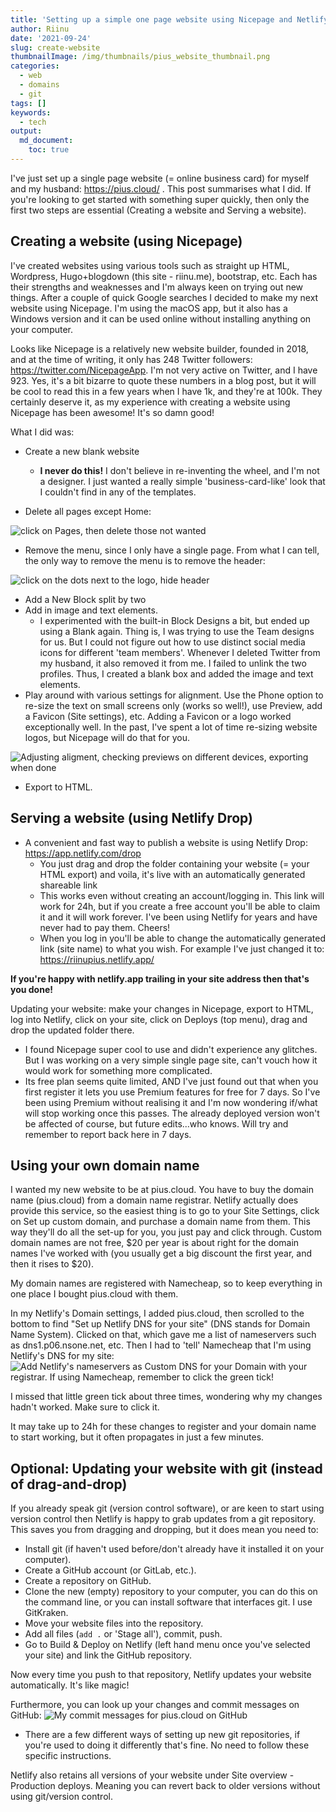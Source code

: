 ```yaml
---
title: 'Setting up a simple one page website using Nicepage and Netlify'
author: Riinu
date: '2021-09-24'
slug: create-website
thumbnailImage: /img/thumbnails/pius_website_thumbnail.png
categories:
  - web
  - domains
  - git
tags: []
keywords:
  - tech
output:
  md_document:
    toc: true
---
```


I've just set up a single page website (= online business card) for myself and my husband: https://pius.cloud/ .
This post summarises what I did.
If you're looking to get started with something super quickly, then only the first two steps are essential (Creating a website and Serving a website).

## Creating a website (using Nicepage)

I've created websites using various tools such as straight up HTML, Wordpress, Hugo+blogdown (this site - riinu.me), bootstrap, etc.
Each has their strengths and weaknesses and I'm always keen on trying out new things.
After a couple of quick Google searches I decided to make my next website using Nicepage.
I'm using the macOS app, but it also has a Windows version and it can be used online without installing anything on your computer.

Looks like Nicepage is a relatively new website builder, founded in 2018, and at the time of writing, it only has 248 Twitter followers: https://twitter.com/NicepageApp.
I'm not very active on Twitter, and I have 923.
Yes, it's a bit bizarre to quote these numbers in a blog post, but it will be cool to read this in a few years when I have 1k, and they're at 100k.
They certainly deserve it, as my experience with creating a website using Nicepage has been awesome! It's so damn good!

What I did was:

* Create a new blank website
    + __I never do this!__ I don't believe in re-inventing the wheel, and I'm not a designer.
    I just wanted a really simple 'business-card-like' look that I couldn't find in any of the templates.

* Delete all pages except Home:

![click on Pages, then delete those not wanted](/img/nicepage_website/manage_pages.png)

* Remove the menu, since I only have a single page.
From what I can tell, the only way to remove the menu is to remove the header:

![click on the dots next to the logo, hide header](/img/nicepage_website/hide_header.png)

* Add a New Block split by two
* Add in image and text elements.
    + I experimented with the built-in Block Designs a bit, but ended up using a Blank again.
    Thing is, I was trying to use the Team designs for us.
    But I could not figure out how to use distinct social media icons for different 'team members'.
    Whenever I deleted Twitter from my husband, it also removed it from me.
    I failed to unlink the two profiles.
    Thus, I created a blank box and added the image and text elements.
* Play around with various settings for alignment. Use the Phone option to re-size the text on small screens only (works so well!), use Preview, add a Favicon (Site settings), etc. Adding a Favicon or a logo worked exceptionally well. In the past, I've spent a lot of time re-sizing website logos, but Nicepage will do that for you. 

![Adjusting aligment, checking previews on different devices, exporting when done](/img/nicepage_website/alignment_etc.png)

* Export to HTML.

## Serving a website (using Netlify Drop)

* A convenient and fast way to publish a website is using Netlify Drop: https://app.netlify.com/drop
    + You just drag and drop the folder containing your website (= your HTML export) and voila, it's live with an automatically generated shareable link
    + This works even without creating an account/logging in. This link will work for 24h, but if you create a free account you'll be able to claim it and it will work forever. I've been using Netlify for years and have never had to pay them. Cheers!
    + When you log in you'll be able to change the automatically generated link (site name) to what you wish. For example I've just changed it to: https://riinupius.netlify.app/
    
__If you're happy with netlify.app trailing in your site address then that's you done!__

Updating your website: make your changes in Nicepage, export to HTML, log into Netlify, click on your site, click on Deploys (top menu), drag and drop the updated folder there.

* I found Nicepage super cool to use and didn't experience any glitches. But I was working on a very simple single page site, can't vouch how it would work for something more complicated.
* Its free plan seems quite limited, AND I've just found out that when you first register it lets you use Premium features for free for 7 days. So I've been using Premium without realising it and I'm now wondering if/what will stop working once this passes. The already deployed version won't be affected of course, but future edits...who knows. Will try and remember to report back here in 7 days.

## Using your own domain name

I wanted my new website to be at pius.cloud. 
You have to buy the domain name (pius.cloud) from a domain name registrar. 
Netlify actually does provide this service, so the easiest thing is to go to your Site Settings, click on Set up custom domain, and purchase a domain name from them. 
This way they'll do all the set-up for you, you just pay and click through. 
Custom domain names are not free, \$20 per year is about right for the domain names I've worked with (you usually get a big discount the first year, and then it rises to \$20).

My domain names are registered with Namecheap, so to keep everything in one place I bought pius.cloud with them. 

In my Netlify's Domain settings, I added pius.cloud, then scrolled to the bottom to find "Set up Netlify DNS for your site" (DNS stands for Domain Name System). Clicked on that, which gave me a list of nameservers such as dns1.p06.nsone.net, etc.
Then I had to 'tell' Namecheap that I'm using Netlify's DNS for my site:
![Add Netlify's nameservers as Custom DNS for your Domain with your registrar. If using Namecheap, remember to click the green tick!](/img/nicepage_website/namecheap_dns.png)

I missed that little green tick about three times, wondering why my changes hadn't worked. Make sure to click it.

It may take up to 24h for these changes to register and your domain name to start working, but it often propagates in just a few minutes.

## Optional: Updating your website with git (instead of drag-and-drop)

If you already speak git (version control software), or are keen to start using version control then Netlify is happy to grab updates from a git repository.
This saves you from dragging and dropping, but it does mean you need to:

* Install git (if haven't used before/don't already have it installed it on your computer).
* Create a GitHub account (or GitLab, etc.).
* Create a repository on GitHub.
* Clone the new (empty) repository to your computer, you can do this on the command line, or you can install software that interfaces git. I use GitKraken.
* Move your website files into the repository.
* Add all files (`add .` or 'Stage all'), commit, push.
* Go to Build & Deploy on Netlify (left hand menu once you've selected your site) and link the GitHub repository.

Now every time you push to that repository, Netlify updates your website automatically. It's like magic!

Furthermore, you can look up your changes and commit messages on GitHub:
![My commit messages for pius.cloud on GitHub](/img/nicepage_website/github_commit_history.png)

* There are a few different ways of setting up new git repositories, if you're used to doing it differently that's fine. No need to follow these specific instructions.

Netlify also retains all versions of your website under Site overview - Production deploys.
Meaning you can revert back to older versions without using git/version control. 



